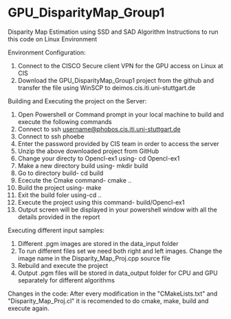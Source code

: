 # GPU_DisparityMap_Group1
Disparity Map Estimation using SSD and SAD Algorithm
Instructions to run this code on Linux Environment

Environment Configuration:
1. Connect to the CISCO Secure client VPN for the GPU access on Linux at CIS
2. Download the GPU_DisparityMap_Group1 project from the github and transfer the file using WinSCP to deimos.cis.iti.uni-stuttgart.de

Building and Executing the project on the Server:
1. Open Powershell or Command prompt in your local machine to build and execute the following commands
2. Connect to ssh username@phobos.cis.iti.uni-stuttgart.de
3. Connect to ssh phoebe
4. Enter the password provided by CIS team in order to access the server
5. Unzip the above downloaded project from GitHub
6. Change your directy to Opencl-ex1 using- cd Opencl-ex1
7. Make a new directory build using- mkdir build
8. Go to directory build- cd build
9. Ececute the Cmake command- cmake ..
10. Build the project using- make
11. Exit the build foler using-cd ..
12. Execute the project using this command- build/Opencl-ex1
13. Output screen will be displayed in your powershell window with all the details provided in the report

Executing different input samples:
1. Different .pgm images are stored in the data_input folder
2. To run different files set we need both right and left images. Change the image name in the Disparity_Map_Proj.cpp source file
3. Rebuild and execute the project
4. Output .pgm files will be stored in data_output folder for CPU and GPU separately for different algorithms

Changes in the code:
After every modification in the "CMakeLists.txt" and "Disparity_Map_Proj.cl" it is recomended to do cmake, make, build and execute again.



